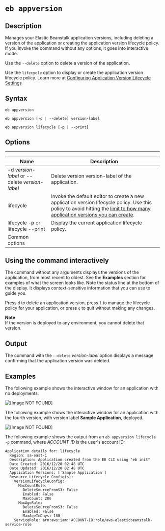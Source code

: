 # `eb appversion`<a name="eb3-appversion"></a>

## Description<a name="eb3-appversion-description"></a>

Manages your Elastic Beanstalk application versions, including deleting a version of the application or creating the application version lifecycle policy\. If you invoke the command without any options, it goes into interactive mode\.

Use the `--delete` option to delete a version of the application\.

Use the `lifecycle` option to display or create the application version lifecycle policy\. Learn more at [Configuring Application Version Lifecycle Settings](applications-lifecycle.md)

## Syntax<a name="eb3-appversion-syntax"></a>

 `eb appversion` 

 `eb appversion [-d | --delete] version-label` 

 `eb appversion lifecycle [-p | --print]` 

## Options<a name="eb3-appversion-options"></a>


****  

|  Name  |  Description  | 
| --- | --- | 
|  \-d *version\-label* or \-\-delete *version\-label*  | Delete version version\-label of the application\. | 
|  lifecycle  | Invoke the default editor to create a new application version lifecycle policy\. Use this policy to avoid hitting the [ limit to how many application versions you can create](http://docs.aws.amazon.com/general/latest/gr/aws_service_limits.html#limits_elastic_beanstalk)\. | 
|  lifecycle \-p or lifecycle \-\-print  | Display the current application lifecycle policy\. | 
|  Common options  |  | 

## Using the command interactively<a name="eb3-appversion-interactive"></a>

The command without any arguments displays the versions of the application, from most recent to oldest\. See the **Examples** section for examples of what the screen looks like\. Note the status line at the bottom of the display\. It displays context\-sensitive information that you can use to guide you\.

Press `d` to delete an application version, press `l` to manage the lifecycle policy for your application, or press `q` to quit without making any changes\.

**Note**  
If the version is deployed to any environment, you cannot delete that version\.

## Output<a name="eb3-appversion-output"></a>

The command with the `--delete` *version\-label* option displays a message confirming that the application version was deleted\.

## Examples<a name="eb3-appversion-example"></a>

The following example shows the interactive window for an application with no deployments\.

![\[Image NOT FOUND\]](http://docs.aws.amazon.com/elasticbeanstalk/latest/dg/images/InteractiveModeNoEnvironment.png)

The following example shows the interactive window for an application with the fourth version, with version label **Sample Application**, deployed\.

![\[Image NOT FOUND\]](http://docs.aws.amazon.com/elasticbeanstalk/latest/dg/images/InteractiveModeWithEnvironment.png)

The following example shows the output from an `eb appversion lifecycle -p` command, where *ACCOUNT\-ID* is the user's account ID:

```
Application details for: lifecycle
  Region: sa-east-1
  Description: Application created from the EB CLI using "eb init"
  Date Created: 2016/12/20 02:48 UTC
  Date Updated: 2016/12/20 02:48 UTC
  Application Versions: ['Sample Application']
  Resource Lifecycle Config(s):
    VersionLifecycleConfig:
      MaxCountRule:
        DeleteSourceFromS3: False
        Enabled: False
        MaxCount: 200
      MaxAgeRule:
        DeleteSourceFromS3: False
        Enabled: False
        MaxAgeInDays: 180
    ServiceRole: arn:aws:iam::ACCOUNT-ID:role/aws-elasticbeanstalk-service-role
```